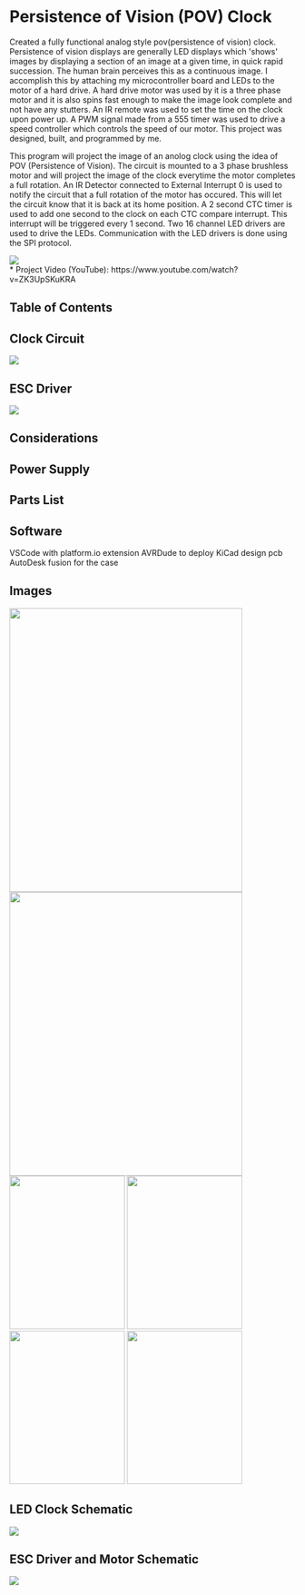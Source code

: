 # Persistence of Vision (POV) Clock
Created a fully functional analog style pov(persistence of vision) clock. Persistence of vision displays are generally LED displays which 'shows' images by displaying a section of an image at a given time, in quick rapid succession. The human brain perceives this as a continuous image. I accomplish this by attaching my microcontroller board and LEDs to the motor of a hard drive. A hard drive motor was used by it is a three phase motor and it is also spins fast enough to make the image look complete and not have any stutters. An IR remote was used to set the time on the clock upon power up. A PWM signal made from a 555 timer was used to drive a speed controller which controls the speed of our motor. This project was designed, built, and programmed by me.



 This program will project the image of an anolog clock using the idea of POV (Persistence of Vision).
 The circuit is mounted to a 3 phase brushless motor and will project the image of the clock everytime 
 the motor completes a full rotation. An IR Detector connected to External Interrupt 0 is used to notify 
 the circuit that a full rotation of the motor has occured. This will let the circuit know that it is back 
 at its home position. A 2 second CTC timer is used to add one second to the clock on each CTC compare 
 interrupt. This interrupt will be triggered every 1 second. Two 16 channel LED drivers are used to drive
 the LEDs. Communication with the LED drivers is done using the SPI protocol.

 <div style="margin: auto;">
    <a href="http://www.youtube.com/watch?feature=player_embedded&v=6KemDWqXEEw" target="_blank"><img src="images/pov-led-clock-powered.png"></a>
 </div>
* Project Video (YouTube): https://www.youtube.com/watch?v=ZK3UpSKuKRA

<h2> Table of Contents</h2>

<h2>Clock Circuit</h2>
<div>
    <img src = "images/led-circuit-schematic.jpg">
</div>
<!-- motor info
esc
case -->

<h2>ESC Driver</h2>
<div>
    <img src = "images/esc-driver-circuit-schematic.JPG">
</div>
<!-- motor info
esc
case -->

<h2>Considerations</h2>
<!-- motor info
esc
case
ir transmitter -->

<h2>Power Supply</h2>
<!-- power supply
wireless power -->

<h2>Parts List</h2>

<h2>Software</h2>
VSCode with platform.io extension
AVRDude to deploy
KiCad design pcb
AutoDesk fusion for the case

<h2>Images</h2>
<div>
    <img src = "images/pov-led-clock.JPEG" width = "410" height = "500" style="padding: 0; margin: 0;">
    <img src = "images/case-inside.JPEG" width = "410" height = "500">
</div>
<div>
    <img src = "images/led-circuit-front.JPEG" width = "203" height = "270" style="padding: 0; margin: 0;">
    <img src = "images/led-circuit-back.JPEG" width = "203" height = "270" style="padding: 0; margin: 0;">
    <img src = "images/attiny-circuit-front.JPEG" width = "203" height = "270" style="padding: 0; margin: 0;">
    <img src = "images/attiny-circuit-back.JPEG" width = "203" height = "270" style="padding: 0; margin: 0;">
</div>

<h2>LED Clock Schematic</h2>
<div>
    <img src = "images/led-circuit-schematic.jpg">
</div>

<h2>ESC Driver and Motor Schematic</h2>
<div>
    <img src = "images/esc-driver-circuit-schematic.JPG">
</div>